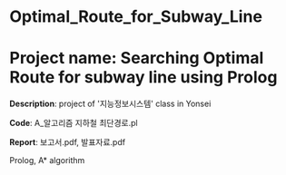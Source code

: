 # Optimal_Route_for_Subway_Line
# Project name: Searching Optimal Route for subway line using Prolog
**Description**: project of '지능정보시스템' class in Yonsei

**Code**: A_알고리즘 지하철 최단경로.pl

**Report**: 보고서.pdf, 발표자료.pdf

Prolog, A* algorithm
